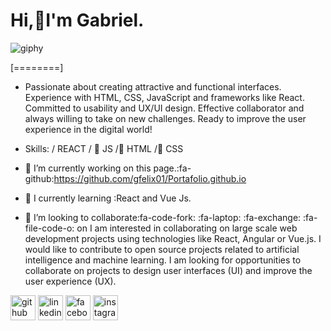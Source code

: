 # Hi,&#x1F44B;I'm Gabriel.
![giphy](https://github.com/gfelix01/gfelix01/assets/98698512/8b162669-c155-49b7-91d0-a255888d74d7)

[========]

- Passionate about creating attractive and functional interfaces. Experience with HTML, CSS, JavaScript and frameworks like React. Committed to usability and UX/UI design. Effective collaborator and always willing to take on new challenges. Ready to improve the user experience in the digital world!

- Skills: / REACT / &#x1F3A5; <!-- 🔥 -->
JS /&#x1F4D1; <!-- Libro -->
HTML /&#x1F3A8; <!-- 🎨 -->
 CSS

- 🔭 I’m currently working on this page.:fa-github:https://github.com/gfelix01/Portafolio.github.io 
- 🌱 I  currently learning :React and Vue Js. 
- 👯 I’m looking to collaborate:fa-code-fork: :fa-laptop: :fa-exchange: :fa-file-code-o: on I am interested in collaborating on large scale web development projects using technologies like React, Angular or Vue.js. I would like to contribute to open source projects related to artificial intelligence and machine learning. I am looking for opportunities to collaborate on projects to design user interfaces (UI) and improve the user experience (UX).



[<img src='https://cdn.jsdelivr.net/npm/simple-icons@3.0.1/icons/github.svg' alt='github' height='40'>](https://github.com/https://github.com/gfelix01)  [<img src='https://cdn.jsdelivr.net/npm/simple-icons@3.0.1/icons/linkedin.svg' alt='linkedin' height='40'>](https://www.linkedin.com/in/https://www.linkedin.com/in/arturo-felix-dssn20//)  [<img src='https://cdn.jsdelivr.net/npm/simple-icons@3.0.1/icons/facebook.svg' alt='facebook' height='40'>](https://www.facebook.com/https://web.facebook.com/gabrielarturo.felixpaez/)  [<img src='https://cdn.jsdelivr.net/npm/simple-icons@3.0.1/icons/instagram.svg' alt='instagram' height='40'>](https://www.instagram.com/https://www.instagram.com/felix5637_//)  

